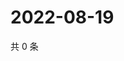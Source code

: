 # 2022-08-19

共 0 条

<!-- BEGIN WEIBO -->
<!-- 最后更新时间 Fri Aug 19 2022 22:15:55 GMT+0800 (China Standard Time) -->

<!-- END WEIBO -->
